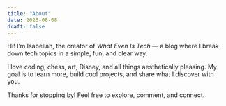 ```yaml
---
title: "About"
date: 2025-08-08
draft: false
---
```


Hi! I’m Isabellah, the creator of *What Even Is Tech* — a blog where I break down tech topics in a simple, fun, and clear way.

I love coding, chess, art, Disney, and all things aesthetically pleasing. My goal is to learn more, build cool projects, and share what I discover with you.

Thanks for stopping by! Feel free to explore, comment, and connect.